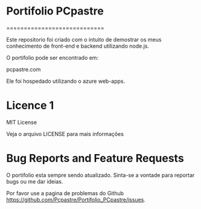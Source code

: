# Portifolio PCpastre
============================

Este repositorio foi criado com o intuito de demostrar os meus conhecimento de front-end e backend utilizando node.js.

O portifolio pode ser encontrado em:

pcpastre.com

Ele foi hospedado utilizando o azure web-apps.

Licence 1
=======

MIT License

Veja o arquivo LICENSE para mais informações


Bug Reports and Feature Requests
================================

O portifolio esta sempre sendo atualizado. Sinta-se a vontade para reportar bugs ou me dar ideias.

Por favor use a pagina de problemas do Github https://github.com/Pcpastre/Portifolio_PCpastre/issues.
